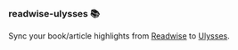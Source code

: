 ### readwise-ulysses 📚

Sync your book/article highlights from [Readwise](https://readwise.io/)
to [Ulysses](https://ulysses.app/).
